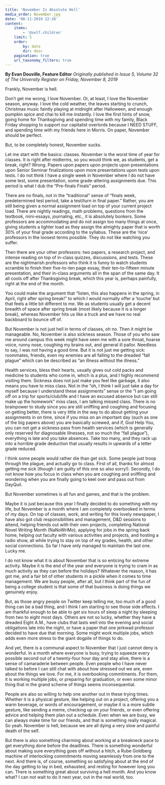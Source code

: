 ```yaml
---
title: 'November Is Absolute Hell'
media_order: November.jpg
date: '08-11-2019 22:38'
content:
    items:
        - '@self.children'
    limit: 5
    order:
        by: date
        dir: desc
    pagination: true
    url_taxonomy_filters: true
---
```


**By Evan Douville, Feature Editor** _Originally published in Issue 5, Volume 32 of The University Register on Friday, November 8, 2019_

Frankly, November is hell.

Don’t get me wrong, I love November. Or, at least, I love the November season, anyway. I love the cold weather, the leaves starting to crunch, Christmas music faintly playing at midnight after Halloween, and enough pumpkin spice and chai to kill me instantly. I love the first hints of snow, going home for Thanksgiving and spending time with my family, Black Friday shopping to support our capitalist overlords because I NEED STUFF, and spending time with my friends here in Morris. On paper, November should be perfect.

But, to be completely honest, November sucks.

Let me start with the basics: classes. November is the worst time of year for classes. It is right after midterms, so you would think we, as students, get a break, right? Wrong. Papers upon papers upon projects upon presentations upon Senior Seminar finalizations upon more presentations upon tests upon tests. I do not think I have a single week in November where I do not have some test, some presentation, some grade-altering assignments due. This period is what I dub the “Pre-finals Finals” period.

There are no finals, not in the “traditional” sense of “finals week, predetermined test period, take a test/turn in final paper.” Rather, you are still being given a normal assignment load on top of your current project load. There are nightly readings, math problems, questions from the textbook, mini-essays, journaling, etc., it is absolutely bonkers. Some professors are accommodating and do not assign too many things at once, giving students a lighter load as they assign the almighty paper that is worth 30% of your final grade according to the syllabus. These are the ‘nice’ professors in the loosest terms possible. They do not like watching you suffer.

Then there are your other professors: two papers, a research project, and intense reading on top of in-class quizzes, discussions, and tests. These are the nightmarish professors who think it is funny to watch students scramble to finish their five-to-ten page essay, their ten-to-fifteen minute presentation, and their in-class arguments all in the span of the same day. It all cools off after Thanksgiving break, which this year is, perhaps painfully, right at the end of the month.

You could make the argument that “listen, this also happens in the spring, in April, right after spring break!” to which I would normally offer a ‘touche’ but that feels a little bit different to me. We as students usually get a decent breadth of space after spring break (most likely because it is a longer break), whereas November hits us like a truck and we have no real backboard to bounce off of.

But November is not just hell in terms of classes, oh no. Then it might be manageable. No, November is also sickness season. Those of you who saw me around campus this week might have seen me with a sore throat, hoarse voice, runny nose, coughing my brains out, and general ill pallor. Needless to say, I was not having a good time. But it is not just me getting sick: roommates, friends, even my enemies are all falling to the dreaded “fall plague” which can be described as “an illness without the illness.”

Health services, bless their hearts, usually gives out cold packs and medicine to students who come in, which is a plus, and I highly recommend visiting them. Sickness does not just make you feel like garbage, it also means you have to miss class. Not in the “oh, I think I will just take a day for myself because I understand these assignments” sense or the “I am going off on a trip for sports/club/life and I have an excused absence but can still make up the homework” miss class, I am talking missed class. There is no brainpower to study since you are still sniffling and coughing and focusing on getting better, there is very little in the way to do about getting your assignments in on time, since if you miss on an important day (such as one of the big papers above) you are basically screwed, and if, God Help You, you can not get a sickness pass from health services (which is generally only reserved for diagnosable illnesses, not so much the “fall plague”), everything is
late and you take absences. Take too many, and they rack up into a horrible grade deduction that usually results in upwards of a letter grade reduced.

I think some people would rather die than get sick. Some people just troop through the plague, and actually go to class. First of all, thanks for almost getting me sick (though I am guilty of this one so also sorry!). Secondly, I do not know how you focus in class when you are coughing and sniffling and wondering when you are finally going to keel over and pass out from DayQuil.

But November sometimes is all fun and games, and that is the problem.

Maybe it is just because this year I finally decided to do something with my life, but November is a month where I am completely overbooked in terms of my days. On top of classes, work, and writing for this lovely newspaper, I have also got club responsibilities and management, D&D sessions to attend, helping friends out with
their own projects, completing National Novel Writing Month (NaNoWriMo), applying for jobs in the spring back home, helping out faculty with various activities and projects, and hosting a radio show, all while trying to stay on top of my grades, health, and other social connections. So far I have only managed to maintain the last one. Lucky me.

I do not know what it is about November that is so enticing for extreme activity. Maybe it is the end of the year and everyone is trying to cram in as much activity as they can before the holidays? Whatever the reason, it has got me, and a fair bit of other students in a pickle when it comes to time management. We are busy people, after all, but I think part of the fun of being a college student is that some of that business is doing things we genuinely enjoy. 

But, as those angry people on Twitter keep telling me, too much of a good thing can be a bad thing, and I think I am starting to see those side effects. I am thankful enough to be able to get six hours of sleep a night by sleeping from two to eight most days. Others are not so lucky, whether they have a dreaded Eight A.M., have clubs that lasts well into the evening and social obligations late into the night, or have a paper that one jerkwad professor decided to have due that morning. Some might work multiple jobs, which adds even more stress to the giant dogpile of things to do. 

And yet, there is a communal aspect to November that I just cannot deny is wonderful. In a month where everyone is busy, trying to squeeze every possible second out of a twenty-four hour day and stay alive, there is a sense of camaraderie between people. Even people who I have never talked to before I can still chat with about how stressed out we are, even about the things we love. For me, it is overbooking commitments. For them, it is working multiple jobs, or preparing for graduation, or even some minor thing that in the grand scheme of things seems inconsequential. 

People are also so willing to help one another out in these trying times. Whether it is a physical gesture, like helping out on a project, offering you a warm beverage, or words of encouragement, or maybe it is a more subtle gesture, like sending a meme, checking up on your friends, or even offering advice and helping them plan out a schedule. Even when we are busy, we can always make time for our friends, and that is something really magical. So yeah. November is hell, because we
are all dying a very slow and painful death of the self.

But there is also something charming about working at a breakneck pace to get everything done before the deadlines. There is something wonderful about making sure everything goes off without a hitch, a Rube Goldberg machine of interlocking commitments moving seamlessly from one to the next. And there is, of course, something so satisfying about at the end of the day getting to lay in bed, exhausted, and resting for however long you can. There is something great about surviving
a hell month. And you know what? I can not wait to do it next year, out in the real world, too.
